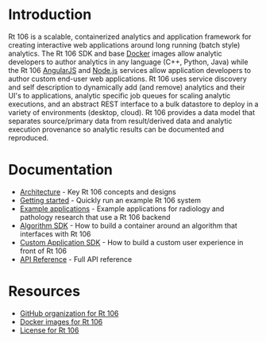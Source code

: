 # Introduction
Rt 106 is a scalable, containerized analytics and application framework for creating interactive web applications around long running (batch style) analytics. The Rt 106 SDK and base [Docker](https://www.docker.com/) images allow analytic developers to author analytics in any language (C++, Python, Java) while the Rt 106 [AngularJS](https://angularjs.org/) and [Node.js](https://nodejs.org/en/) services allow application developers to author custom end-user web applications. Rt 106 uses service discovery and self description to dynamically add (and remove) analytics and their UI's to applications, analytic specific job queues for scaling analytic executions, and an abstract REST interface to a bulk datastore to deploy in a variety of environments (desktop, cloud). Rt 106 provides a data model that separates source/primary data from result/derived data and analytic execution provenance so analytic results can be documented and reproduced.

# Documentation
* [Architecture](ARCHITECTURE.md) - Key Rt 106 concepts and designs
* [Getting started](GETTING_STARTED.md) - Quickly run an example Rt 106 system
* [Example applications](SEED_APPLICATIONS.md) - Example applications for radiology and pathology research that use a Rt 106 backend
* [Algorithm SDK](ALGORITHM_SDK.md) - How to build a container around an algorithm that interfaces with Rt 106
* [Custom Application SDK](CUSTOM_APPLICATION_SDK.md) - How to build a custom user experience in front of Rt 106
* [API Reference](REFERENCE.md) - Full API reference

# Resources
* [GitHub organization for Rt 106](https://github.com/rt106)
* [Docker images for Rt 106](https://cloud.docker.com/swarm/rt106/repository/list)
* [License for Rt 106](https://github.com/rt106/rt106/blob/master/LICENSE)
